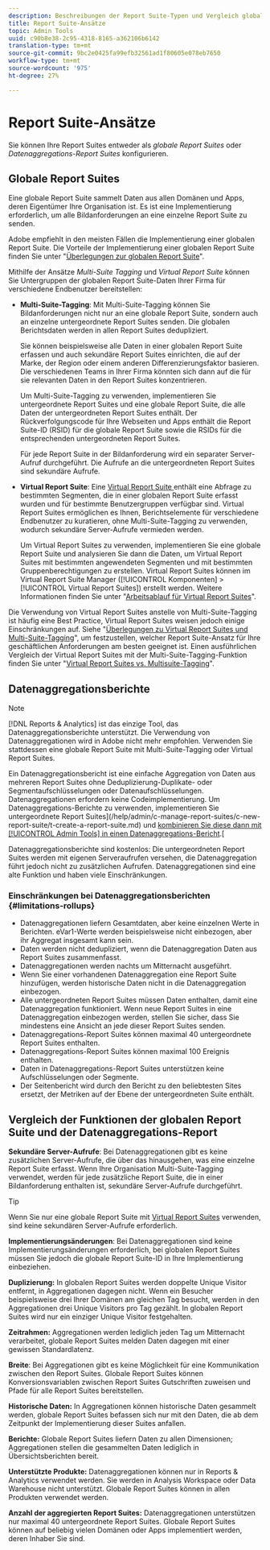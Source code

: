 ```yaml
---
description: Beschreibungen der Report Suite-Typen und Vergleich globaler Report Suites und Datenaggregations-Report Suites.
title: Report Suite-Ansätze
topic: Admin Tools
uuid: c90b8e38-2c95-4318-8165-a362106b6142
translation-type: tm+mt
source-git-commit: 9bc2e0425fa99efb32561ad1f80605e078eb7650
workflow-type: tm+mt
source-wordcount: '975'
ht-degree: 27%

---
```



# Report Suite-Ansätze

<!-- change filename since page name changed? -->

Sie können Ihre Report Suites entweder als *globale Report Suites* oder *Datenaggregations-Report Suites* konfigurieren.

## Globale Report Suites

Eine globale Report Suite sammelt Daten aus allen Domänen und Apps, deren Eigentümer Ihre Organisation ist. Es ist eine Implementierung erforderlich, um alle Bildanforderungen an eine einzelne Report Suite zu senden.

Adobe empfiehlt in den meisten Fällen die Implementierung einer globalen Report Suite. Die Vorteile der Implementierung einer globalen Report Suite finden Sie unter &quot;[Überlegungen zur globalen Report Suite](https://experienceleague.adobe.com/docs/analytics/implementation/prepare/global-rs.html)&quot;.

Mithilfe der Ansätze *Multi-Suite Tagging* und *Virtual Report Suite* können Sie Untergruppen der globalen Report Suite-Daten Ihrer Firma für verschiedene Endbenutzer bereitstellen:

* **Multi-Suite-Tagging**: Mit Multi-Suite-Tagging können Sie Bildanforderungen nicht nur an eine globale Report Suite, sondern auch an einzelne untergeordnete Report Suites senden. Die globalen Berichtsdaten werden in allen Report Suites dedupliziert.

   Sie können beispielsweise alle Daten in einer globalen Report Suite erfassen und auch sekundäre Report Suites einrichten, die auf der Marke, der Region oder einem anderen Differenzierungsfaktor basieren. Die verschiedenen Teams in Ihrer Firma könnten sich dann auf die für sie relevanten Daten in den Report Suites konzentrieren.

   Um Multi-Suite-Tagging zu verwenden, implementieren Sie untergeordnete Report Suites und eine globale Report Suite, die alle Daten der untergeordneten Report Suites enthält. Der Rückverfolgungscode für Ihre Webseiten und Apps enthält die Report Suite-ID (RSID) für die globale Report Suite sowie die RSIDs für die entsprechenden untergeordneten Report Suites.<!-- Wording/be more specific? And include any links? -->

   Für jede Report Suite in der Bildanforderung wird ein separater Server-Aufruf durchgeführt. Die Aufrufe an die untergeordneten Report Suites sind sekundäre Aufrufe.

* **Virtual Report Suite**: Eine  [Virtual Report Suite ](/help/components/vrs/vrs-about.md) enthält eine Abfrage zu bestimmten Segmenten, die in einer globalen Report Suite erfasst wurden und für bestimmte Benutzergruppen verfügbar sind. Virtual Report Suites ermöglichen es Ihnen, Berichtselemente für verschiedene Endbenutzer zu kuratieren, ohne Multi-Suite-Tagging zu verwenden, wodurch sekundäre Server-Aufrufe vermieden werden.

   Um Virtual Report Suites zu verwenden, implementieren Sie eine globale Report Suite und analysieren Sie dann die Daten, um Virtual Report Suites mit bestimmten angewendeten Segmenten und mit bestimmten Gruppenberechtigungen zu erstellen. Virtual Report Suites können im Virtual Report Suite Manager ([!UICONTROL Komponenten] > [!UICONTROL Virtual Report Suites]) erstellt werden. Weitere Informationen finden Sie unter &quot;[Arbeitsablauf für Virtual Report Suites](/help/components/vrs/c-workflow-vrs/vrs-workflow.md)&quot;.

Die Verwendung von Virtual Report Suites anstelle von Multi-Suite-Tagging ist häufig eine Best Practice, Virtual Report Suites weisen jedoch einige Einschränkungen auf. Siehe &quot;[Überlegungen zu Virtual Report Suites und Multi-Suite-Tagging](/help/components/vrs/vrs-considerations.md)&quot;, um festzustellen, welcher Report Suite-Ansatz für Ihre geschäftlichen Anforderungen am besten geeignet ist. Einen ausführlichen Vergleich der Virtual Report Suites mit der Multi-Suite-Tagging-Funktion finden Sie unter &quot;[Virtual Report Suites vs. Multisuite-Tagging](/help/components/vrs/vrs-about.md#section_317E4D21CCD74BC38166D2F57D214F78)&quot;.

## Datenaggregationsberichte

>[!NOTE]
>
>[!DNL Reports & Analytics] ist das einzige Tool, das Datenaggregationsberichte unterstützt. Die Verwendung von Datenaggregationen wird in Adobe nicht mehr empfohlen. Verwenden Sie stattdessen eine globale Report Suite mit Multi-Suite-Tagging oder Virtual Report Suites.

Ein Datenaggregationsbericht ist eine einfache Aggregation von Daten aus mehreren Report Suites ohne Deduplizierung-Duplikate- oder Segmentaufschlüsselungen oder Datenaufschlüsselungen. Datenaggregationen erfordern keine Codeimplementierung. Um Datenaggregations-Berichte zu verwenden, implementieren Sie untergeordnete Report Suites](/help/admin/c-manage-report-suites/c-new-report-suite/t-create-a-report-suite.md) und [kombinieren Sie diese dann mit [!UICONTROL Admin Tools] in einen Datenaggregations-Bericht](/help/admin/c-manage-report-suites/t-rollups.md).[

Datenaggregationsberichte sind kostenlos: Die untergeordneten Report Suites werden mit eigenen Serveraufrufen versehen, die Datenaggregation führt jedoch nicht zu zusätzlichen Aufrufen. Datenaggregationen sind eine alte Funktion und haben viele Einschränkungen.

### Einschränkungen bei Datenaggregationsberichten {#limitations-rollups}

* Datenaggregationen liefern Gesamtdaten, aber keine einzelnen Werte in Berichten. eVar1-Werte werden beispielsweise nicht einbezogen, aber ihr Aggregat insgesamt kann sein.
* Daten werden nicht dedupliziert, wenn die Datenaggregation Daten aus Report Suites zusammenfasst.
* Datenaggregationen werden nachts um Mitternacht ausgeführt.
* Wenn Sie einer vorhandenen Datenaggregation eine Report Suite hinzufügen, werden historische Daten nicht in die Datenaggregation einbezogen.
* Alle untergeordneten Report Suites müssen Daten enthalten, damit eine Datenaggregation funktioniert. Wenn neue Report Suites in eine Datenaggregation einbezogen werden, stellen Sie sicher, dass Sie mindestens eine Ansicht an jede dieser Report Suites senden.
* Datenaggregations-Report Suites können maximal 40 untergeordnete Report Suites enthalten.
* Datenaggregations-Report Suites können maximal 100 Ereignis enthalten.
* Daten in Datenaggregations-Report Suites unterstützen keine Aufschlüsselungen oder Segmente.
* Der Seitenbericht wird durch den Bericht zu den beliebtesten Sites ersetzt, der Metriken auf der Ebene der untergeordneten Suite enthält.

## Vergleich der Funktionen der globalen Report Suite und der Datenaggregations-Report

**Sekundäre Server-Aufrufe**: Bei Datenaggregationen gibt es keine zusätzlichen Server-Aufrufe, die über das hinausgehen, was eine einzelne Report Suite erfasst. Wenn Ihre Organisation Multi-Suite-Tagging verwendet, werden für jede zusätzliche Report Suite, die in einer Bildanforderung enthalten ist, sekundäre Server-Aufrufe durchgeführt.

>[!TIP]
>
>Wenn Sie nur eine globale Report Suite mit [Virtual Report Suites](/help/components/vrs/vrs-considerations.md) verwenden, sind keine sekundären Server-Aufrufe erforderlich.

**Implementierungsänderungen**: Bei Datenaggregationen sind keine Implementierungsänderungen erforderlich, bei globalen Report Suites müssen Sie jedoch die globale Report Suite-ID in Ihre Implementierung einbeziehen.

**Duplizierung:** In globalen Report Suites werden doppelte Unique Visitor entfernt, in Aggregationen dagegen nicht. Wenn ein Besucher beispielsweise drei Ihrer Domänen am gleichen Tag besucht, werden in den Aggregationen drei Unique Visitors pro Tag gezählt. In globalen Report Suites wird nur ein einziger Unique Visitor festgehalten.

**Zeitrahmen:** Aggregationen werden lediglich jeden Tag um Mitternacht verarbeitet, globale Report Suites melden Daten dagegen mit einer gewissen Standardlatenz.

**Breite**: Bei Aggregationen gibt es keine Möglichkeit für eine Kommunikation zwischen den Report Suites. Globale Report Suites können Konversionsvariablen zwischen Report Suites Gutschriften zuweisen und Pfade für alle Report Suites bereitstellen.

**Historische Daten:** In Aggregationen können historische Daten gesammelt werden, globale Report Suites befassen sich nur mit den Daten, die ab dem Zeitpunkt der Implementierung dieser Suites anfallen.

**Berichte:** Globale Report Suites liefern Daten zu allen Dimensionen; Aggregationen stellen die gesammelten Daten lediglich in Übersichtsberichten bereit.

**Unterstützte Produkte:** Datenaggregationen können nur in Reports &amp; Analytics verwendet werden. Sie werden in Analysis Workspace oder Data Warehouse nicht unterstützt. Globale Report Suites können in allen Produkten verwendet werden.

**Anzahl der aggregierten Report Suites:** Datenaggregationen unterstützen nur maximal 40 untergeordnete Report Suites. Globale Report Suites können auf beliebig vielen Domänen oder Apps implementiert werden, deren Inhaber Sie sind.

